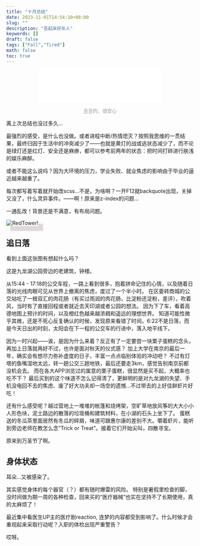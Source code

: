 ```yaml
---
title: "十月总结"
date: 2023-11-01T14:54:10+08:00
slug: ""
description: "吾起床好杀人"
keywords: []
draft: false
tags: ["Fall","Tired"]
math: false
toc: true
---
```



<p align="center">
<iframe frameborder="no" border="0" marginwidth="0" marginheight="0" width=330 height=86 src="//music.163.com/outchain/player?type=2&id=1381937487&auto=1&height=66">
</iframe></p>
<p style="text-align:center; color:#9b9b9b; font-size:0.8rem; margin-top:0.5rem;">丑丑的，很安心</p>

离上次总结也没过多久...

最强烈的感受，是什么也没做。或者进程中断/热情熄灭？按照我思维的一贯结果，最终归因于生活中的冲突减少了——也就是黄灯的战或逃状态减少了，而不论是绿灯还是红灯、安全还是麻痹，都可以参考前两年的状态：把时间打碎进行肤浅的娱乐麻醉。

或者不能这么说吗？因为大环境的压力，学业失败、就业焦虑的影响由于毕业的逼近越来越重了。

每次都写着写着就开始改scss...不是，为啥啊？一开F12就backquote出现，关掉又没了，什么灵异事件。——啊！原来是z-index的问题...

一通乱改！背景还是不满意，有布局问题。

<p><img style="box-shadow: 12px 12px 2px 1px rgba(97,69,60,.2);" src="/img/l.png" alt="RedTower!">
<br>

## 追日落

看到上面这张图有想起什么吗？

这是九龙湖公园旁边的老建筑，钟楼。

从15:44 - 17:18的公交车程，一路上看到很多，抱着拼命记住的心情，以及随着日落的光线肉眼可见从世界上撤离的焦虑，度过了一个半小时。
在区委转商城的公交站吃了一根双汇的肉花肠（有买过雨润的肉花肠，比淀粉还淀粉，差评），吹着风，当时有了直接回程或者就近去天印湖或者公园的想法。
因为下了车，看着高德地图上预计的时间，以及橙红色越来越浓稠和遥远的理想世界。
知道可能性微乎其微，还是不死心反复确认的时候，发现原来看错了时间，6:22不是日落，而是今天日出的时刻，太阳会在下一程的公交车的行进中，落入地平线下。

因为一时兴起——诶，是因为什么来着？反正有了一定要尝一块栗子蛋糕的念头，再加上日落就再好不过，也许是面对秋天的仪式感？
加上大学在南京的最后一年，确实会有想尽力弥补虚度的日子，丰富一点点临别体验的冲动吧？
不过有灯塔的鱼嘴湿地太远，转一趟公交三趟地铁，最后还要走3km，感觉告别南京前都没机会去。
而在各大APP浏览过的属意的栗子蛋糕，很显然是买不起，大概率也吃不下？
最后买到的这个味道不怎么记得清了，更鲜明的是对九龙湖的失望、手机没电回不去的焦虑、废了好大功夫却一场空的遗憾...不过带去的上好佳鲜虾片好吃！

还有什么感受呢？越过营地上一堆堆的帐篷和烧烤架，空旷草地放风筝的大大小小人形色块，泥土路边的散落的垃圾桶和建筑材料，在小湖的石头上坐下了。
蛋糕送的冬瓜茶里面居然有冬瓜的碎屑，味道可跟惠尔康的差别不大。嚼着虾片，能听到旁边老师在教怎么念“Trick or Treat”。接着它们开始尖叫，四散寻宝。

原来到万圣节了啊。

## 身体状态

耳朵...又被感染了。

其实感觉身体的每个器官（？）都有随时爆雷的风险。
特别是暑假里检查的脚，没时间做为期一周的各种检查，回来买的“医疗器械”也实在坚持不了长期使用，真的太麻烦了！

最近集中看医生UP主的医疗剧reaction, 连梦的内容都受到影响了。什么时候才会重视起来采取行动呢？入职的体检出现严重警告？

哎呀。


